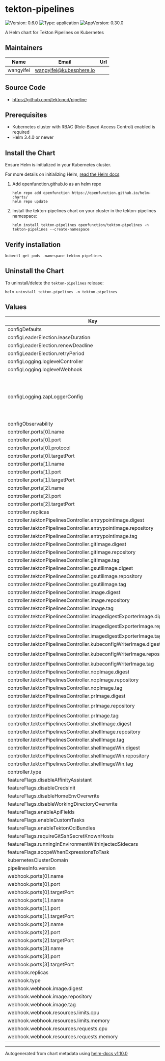 # tekton-pipelines

![Version: 0.6.0](https://img.shields.io/badge/Version-0.6.0-informational?style=flat-square) ![Type: application](https://img.shields.io/badge/Type-application-informational?style=flat-square) ![AppVersion: 0.30.0](https://img.shields.io/badge/AppVersion-0.30.0-informational?style=flat-square)

A Helm chart for Tekton Pipelines on Kubernetes

## Maintainers

| Name | Email | Url |
| ---- | ------ | --- |
| wangyifei | <wangyifei@kubesphere.io> |  |

## Source Code

* <https://github.com/tektoncd/pipeline>


## Prerequisites

* Kubernetes cluster with RBAC (Role-Based Access Control) enabled is required
* Helm 3.4.0 or newer

## Install the Chart

Ensure Helm is initialized in your Kubernetes cluster.

For more details on initializing Helm, [read the Helm docs](https://helm.sh/docs/)

1. Add openfunction.github.io as an helm repo
    ```
    helm repo add openfunction https://openfunction.github.io/helm-charts/
    helm repo update
    ```

2. Install the tekton-pipelines chart on your cluster in the tekton-pipelines namespace:
    ```
    helm install tekton-pipelines openfunction/tekton-pipelines -n tekton-pipelines --create-namespace
    ```

## Verify installation

```
kubectl get pods -namespace tekton-pipelines
```

## Uninstall the Chart

To uninstall/delete the `tekton-pipelines` release:
```
helm uninstall tekton-pipelines -n tekton-pipelines
```

## Values

| Key | Type | Default | Description |
|-----|------|---------|-------------|
| configDefaults | string | `nil` |  |
| configLeaderElection.leaseDuration | string | `"15s"` |  |
| configLeaderElection.renewDeadline | string | `"10s"` |  |
| configLeaderElection.retryPeriod | string | `"2s"` |  |
| configLogging.loglevelController | string | `"info"` |  |
| configLogging.loglevelWebhook | string | `"info"` |  |
| configLogging.zapLoggerConfig | string | `"{\n  \"level\": \"info\",\n  \"development\": false,\n  \"sampling\": {\n    \"initial\": 100,\n    \"thereafter\": 100\n  },\n  \"outputPaths\": [\"stdout\"],\n  \"errorOutputPaths\": [\"stderr\"],\n  \"encoding\": \"json\",\n  \"encoderConfig\": {\n    \"timeKey\": \"ts\",\n    \"levelKey\": \"level\",\n    \"nameKey\": \"logger\",\n    \"callerKey\": \"caller\",\n    \"messageKey\": \"msg\",\n    \"stacktraceKey\": \"stacktrace\",\n    \"lineEnding\": \"\",\n    \"levelEncoder\": \"\",\n    \"timeEncoder\": \"iso8601\",\n    \"durationEncoder\": \"\",\n    \"callerEncoder\": \"\"\n  }\n}\n"` |  |
| configObservability | string | `nil` |  |
| controller.ports[0].name | string | `"http-metrics"` |  |
| controller.ports[0].port | int | `9090` |  |
| controller.ports[0].protocol | string | `"TCP"` |  |
| controller.ports[0].targetPort | int | `9090` |  |
| controller.ports[1].name | string | `"http-profiling"` |  |
| controller.ports[1].port | int | `8008` |  |
| controller.ports[1].targetPort | int | `8008` |  |
| controller.ports[2].name | string | `"probes"` |  |
| controller.ports[2].port | int | `8080` |  |
| controller.ports[2].targetPort | int | `0` |  |
| controller.replicas | int | `1` |  |
| controller.tektonPipelinesController.entrypointImage.digest | string | `"sha256:34ee7658bb8a657584e1ada8e84121758cc5d067c1f0740873d614d07423886f"` |  |
| controller.tektonPipelinesController.entrypointImage.repository | string | `"gcr.io/tekton-releases/github.com/tektoncd/pipeline/cmd/entrypoint"` |  |
| controller.tektonPipelinesController.entrypointImage.tag | string | `"v0.30.0"` |  |
| controller.tektonPipelinesController.gitImage.digest | string | `"sha256:3637bac1e233696a3671155c77de9ed8e02cacbec454d314125a5f1f458effa3"` |  |
| controller.tektonPipelinesController.gitImage.repository | string | `"gcr.io/tekton-releases/github.com/tektoncd/pipeline/cmd/git-init"` |  |
| controller.tektonPipelinesController.gitImage.tag | string | `"v0.30.0"` |  |
| controller.tektonPipelinesController.gsutilImage.digest | string | `"sha256:27b2c22bf259d9bc1a291e99c63791ba0c27a04d2db0a43241ba0f1f20f4067f"` |  |
| controller.tektonPipelinesController.gsutilImage.repository | string | `"gcr.io/google.com/cloudsdktool/cloud-sdk"` |  |
| controller.tektonPipelinesController.gsutilImage.tag | string | `nil` |  |
| controller.tektonPipelinesController.image.digest | string | `"sha256:ecb7567431d9c2b899be7b04cd5a72722655e36fd58f69ed695e469daab9009b"` |  |
| controller.tektonPipelinesController.image.repository | string | `"gcr.io/tekton-releases/github.com/tektoncd/pipeline/cmd/controller"` |  |
| controller.tektonPipelinesController.image.tag | string | `"v0.30.0"` |  |
| controller.tektonPipelinesController.imagedigestExporterImage.digest | string | `"sha256:2a6dec9e6d66b2198d9bc3bcf1f03a662e4eb274b66563c5d499e9f29dadcc10"` |  |
| controller.tektonPipelinesController.imagedigestExporterImage.repository | string | `"gcr.io/tekton-releases/github.com/tektoncd/pipeline/cmd/imagedigestexporter"` |  |
| controller.tektonPipelinesController.imagedigestExporterImage.tag | string | `"v0.30.0"` |  |
| controller.tektonPipelinesController.kubeconfigWriterImage.digest | string | `"sha256:5292621d97834592c983a341e6e8759a8437dd208448a0226459c91e7b273f8c"` |  |
| controller.tektonPipelinesController.kubeconfigWriterImage.repository | string | `"gcr.io/tekton-releases/github.com/tektoncd/pipeline/cmd/kubeconfigwriter"` |  |
| controller.tektonPipelinesController.kubeconfigWriterImage.tag | string | `"v0.30.0"` |  |
| controller.tektonPipelinesController.nopImage.digest | string | `"sha256:89cb4d5572372c7ade6b20b59bf35dc9dcd5e4cde2fa77f14888d4f7059cd767"` |  |
| controller.tektonPipelinesController.nopImage.repository | string | `"gcr.io/tekton-releases/github.com/tektoncd/pipeline/cmd/nop"` |  |
| controller.tektonPipelinesController.nopImage.tag | string | `"v0.30.0"` |  |
| controller.tektonPipelinesController.prImage.digest | string | `"sha256:d321d1888a203be9fab57aa528bcf378da6984778c38f015c0a9287fc489602f"` |  |
| controller.tektonPipelinesController.prImage.repository | string | `"gcr.io/tekton-releases/github.com/tektoncd/pipeline/cmd/pullrequest-init"` |  |
| controller.tektonPipelinesController.prImage.tag | string | `"v0.30.0"` |  |
| controller.tektonPipelinesController.shellImage.digest | string | `"sha256:cfdc553400d41b47fd231b028403469811fcdbc0e69d66ea8030c5a0b5fbac2b"` |  |
| controller.tektonPipelinesController.shellImage.repository | string | `"ghcr.io/distroless/busybox"` |  |
| controller.tektonPipelinesController.shellImage.tag | string | `nil` |  |
| controller.tektonPipelinesController.shellImageWin.digest | string | `"sha256:b6d5ff841b78bdf2dfed7550000fd4f3437385b8fa686ec0f010be24777654d6"` |  |
| controller.tektonPipelinesController.shellImageWin.repository | string | `"mcr.microsoft.com/powershell:nanoserver"` |  |
| controller.tektonPipelinesController.shellImageWin.tag | string | `nil` |  |
| controller.type | string | `"ClusterIP"` |  |
| featureFlags.disableAffinityAssistant | string | `"false"` |  |
| featureFlags.disableCredsInit | string | `"false"` |  |
| featureFlags.disableHomeEnvOverwrite | string | `"true"` |  |
| featureFlags.disableWorkingDirectoryOverwrite | string | `"true"` |  |
| featureFlags.enableApiFields | string | `"stable"` |  |
| featureFlags.enableCustomTasks | string | `"false"` |  |
| featureFlags.enableTektonOciBundles | string | `"false"` |  |
| featureFlags.requireGitSshSecretKnownHosts | string | `"false"` |  |
| featureFlags.runningInEnvironmentWithInjectedSidecars | string | `"true"` |  |
| featureFlags.scopeWhenExpressionsToTask | string | `"false"` |  |
| kubernetesClusterDomain | string | `"cluster.local"` |  |
| pipelinesInfo.version | string | `"v0.30.0"` |  |
| webhook.ports[0].name | string | `"http-metrics"` |  |
| webhook.ports[0].port | int | `9090` |  |
| webhook.ports[0].targetPort | int | `9090` |  |
| webhook.ports[1].name | string | `"http-profiling"` |  |
| webhook.ports[1].port | int | `8008` |  |
| webhook.ports[1].targetPort | int | `8008` |  |
| webhook.ports[2].name | string | `"https-webhook"` |  |
| webhook.ports[2].port | int | `443` |  |
| webhook.ports[2].targetPort | int | `8443` |  |
| webhook.ports[3].name | string | `"probes"` |  |
| webhook.ports[3].port | int | `8080` |  |
| webhook.ports[3].targetPort | int | `0` |  |
| webhook.replicas | int | `1` |  |
| webhook.type | string | `"ClusterIP"` |  |
| webhook.webhook.image.digest | string | `"sha256:b93422365865e7b6fbe96e92cac7494626257165021fa36f71fae22bdfbd3e6e"` |  |
| webhook.webhook.image.repository | string | `"gcr.io/tekton-releases/github.com/tektoncd/pipeline/cmd/webhook"` |  |
| webhook.webhook.image.tag | string | `"v0.30.0"` |  |
| webhook.webhook.resources.limits.cpu | string | `"500m"` |  |
| webhook.webhook.resources.limits.memory | string | `"500Mi"` |  |
| webhook.webhook.resources.requests.cpu | string | `"100m"` |  |
| webhook.webhook.resources.requests.memory | string | `"100Mi"` |  |

----------------------------------------------
Autogenerated from chart metadata using [helm-docs v1.10.0](https://github.com/norwoodj/helm-docs/releases/v1.10.0)
